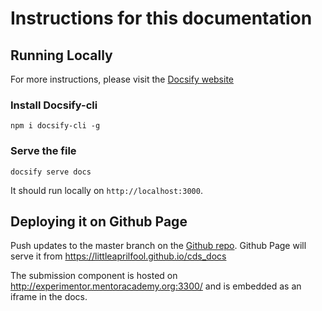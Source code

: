 # Instructions for this documentation

## Running Locally

For more instructions, please visit the [Docsify website](https://docsify.js.org)

### Install Docsify-cli

```
npm i docsify-cli -g
```

### Serve the file

```
docsify serve docs
```

It should run locally on `http://localhost:3000`.

<!-- Remove this for group documentations -->
## Deploying it on Github Page

Push updates to the master branch on the [Github repo](https://github.com/LittleAprilFool/cds_docs). Github Page will serve it from https://littleaprilfool.github.io/cds_docs

The submission component is hosted on http://experimentor.mentoracademy.org:3300/ and is embedded as an iframe in the docs.